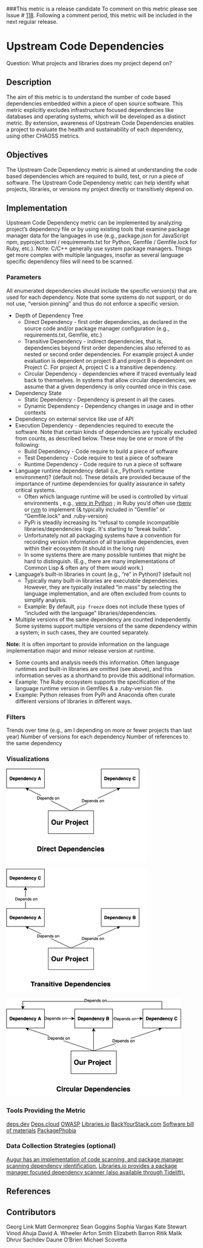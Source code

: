 
###This metric is a release candidate To comment on this metric please see Issue # [118](https://github.com/chaoss/wg-risk/issues/118). Following a comment period, this metric will be included in the next regular release.

# Upstream Code Dependencies 

Question: What projects and libraries does my project depend on?
## Description
The aim of this metric is to understand the number of code based dependencies embedded within a piece of open source software. This metric explicitly excludes infrastructure focused dependencies like databases and operating systems, which will be developed as a distinct metric. By extension, awareness of Upstream Code Dependencies enables a project to evaluate the health and sustainability of each dependency, using other CHAOSS metrics.
## Objectives
The Upstream Code Dependency metric is aimed at understanding the code based dependencies which are required to build, test, or run a piece of software. The Upstream Code Dependency metric can help identify what projects, libraries, or versions my project directly or transitively depend on.
## Implementation
Upstream Code Dependency metric can be implemented by analyzing project’s dependency file or by using existing tools that examine package manager data for the languages in use (e.g., package.json for JavaScript npm, pyproject.toml / requirements.txt for Python, Gemfile / Gemfile.lock for Ruby, etc.). 
Note: C/C++ generally use system package managers. Things get more complex with multiple languages, insofar as several language specific dependency files will need to be scanned.
### Parameters
All enumerated dependencies should include the specific version(s) that are used for each dependency. Note that some systems do not support, or do not use, “version pinning” and thus do not enforce a specific version.

* Depth of Dependency Tree
    * Direct Dependency - first order dependencies, as declared in the source code and/or package manager configuration (e.g., requirements.txt, Gemfile, etc.)
    * Transitive Dependency - indirect dependencies, that is, dependencies beyond first order dependencies also referred to as nested or second order dependencies. For example project A under evaluation is dependent on project B and project B is dependent on Project C. For project A, project C is a transitive dependency. 
    * Circular Dependency - dependencies where if traced eventually lead back to themselves. In systems that allow circular dependencies, we assume that a given dependency is only counted once in this case.
* Dependency State
    * Static Dependency - Dependency is present in all the cases.   
    * Dynamic Dependency - Dependency changes in usage and in other contexts
* Dependency on external service like use of API
* Execution Dependency - dependencies required to execute the software. Note that certain kinds of dependencies are typically excluded from counts, as described below. These may be one or more of the following:
    * Build Dependency -  Code require to build a piece of software
    * Test Dependency - Code require to test a piece of software
    * Runtime Dependency - Code require to run a piece of software
* Language runtime dependency detail (i.e., Python’s runtime environment)? (default no). These details are provided because of the importance of runtime dependencies for quality assurance in safety critical systems. 
    * Often which language runtime will be used is controlled by virtual environments , e.g., [venv in Python]([https://docs.python.org/3/tutorial/venv.html](https://docs.python.org/3/tutorial/venv.html)) ; in Ruby you’d often use [rbenv]([[https://github.com/rbenv/rbenv](https://github.com/rbenv/rbenv))  or [rvm]([https://rvm.io/](https://rvm.io/)) to implement (& typically included in “Gemfile” or “Gemfile.lock” and .ruby-version)
    * PyPi is steadily increasing its “refusal to compile incompatible libraries/dependencies logic. It's starting to “break builds”. 
    * Unfortunately not all packaging systems have a convention for recording version information of all transitive dependencies, even within their ecosystem (it should in the long run)
    * In some systems there are many possible runtimes that might be hard to distinguish. (E.g., there are many implementations of Common Lisp & often any of them would work.)
* Language’s built-in libraries in count (e.g., “re” in Python)? (default no)
    * Typically many built-in libraries are executable dependencies. However, they are typically installed “in mass” by selecting the language implementation, and are often excluded from counts to simplify analysis.
    * Example: By default, `pip freeze` does not include these types of “included with the language” libraries/dependencies.
* Multiple versions of the same dependency are counted independently. Some systems support multiple versions of the same dependency within a system; in such cases, they are counted separately.


**Note:** It is often important to provide information on the language implementation major and minor release version at runtime.
* Some counts and analysis needs this information. Often language runtimes and built-in libraries are omitted (see above), and this information serves as a shorthand to provide this additional information.
* Example: The Ruby ecosystem supports the specification of the language runtime version in Gemfiles & a .ruby-version file.
* Example: Python releases from PyPi and Anaconda often curate different versions of libraries in different ways.

### Filters
Trends over time (e.g., am I depending on more or fewer projects than last year)
Number of versions for each dependency
Number of references to the same dependency


### Visualizations

![Direct Dependencies](images/upstream-code-dependencies_direct-dependencies.png)

![Transitive Dependencies](images/upstream-code-dependencies_transitive-dependencies.png)

![Circular Dependencies](images/upstream-code-dependencies_circular-dependencies.png)







### Tools Providing the Metric 
[deps.dev](https://deps.dev/)
[Deps.cloud](https://deps.cloud/)
[OWASP](https://owasp.org/www-project-dependency-check/) 
[Libraries.io](https://libraries.io/)
[BackYourStack.com](https://backyourstack.com/)
[Software bill of materials](https://cyclonedx.org/tool-center/) 
[PackagePhobia](https://github.com/styfle/packagephobia)

### Data Collection Strategies (optional)
[Augur has an implementation of code scanning, and package manager scanning dependency identification.](https://github.com/chaoss/augur/tree/master/workers/deps_worker)
[Libraries.io provides a package manager focused dependency scanner (also available through Tidelift).](https://libraries.io/rubygems/bibliothecary)

## References


## Contributors
Georg Link
Matt Germonprez 
Sean Goggins 
Sophia Vargas
Kate Stewart
Vinod Ahuja 
David A. Wheeler
Arfon Smith 
Elizabeth Barron
Ritik Malik
Dhruv Sachdev
Daune O’Brien
Michael Scovetta


